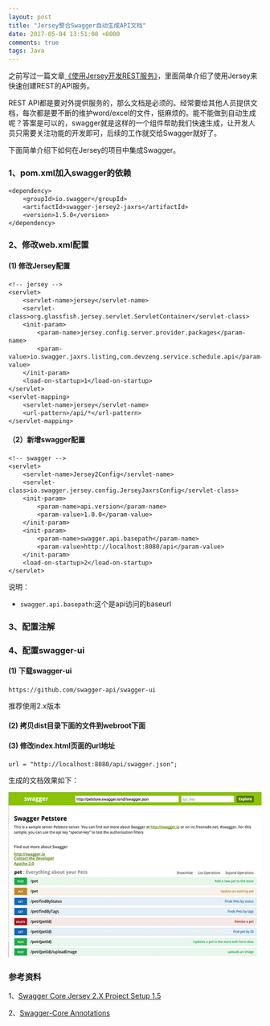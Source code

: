 ```yaml
---
layout: post
title: "Jersey整合Swagger自动生成API文档"
date: 2017-05-04 13:51:00 +8000
comments: true
tags: Java
---
```


之前写过一篇文章[《使用Jersey开发REST服务》](http://blog.devzeng.com/blog/java-restful-with-jersey.html)，里面简单介绍了使用Jersey来快速创建REST的API服务。

REST API都是要对外提供服务的，那么文档是必须的。经常要给其他人员提供文档，每次都是要不断的维护word/excel的文件，挺麻烦的。能不能做到自动生成呢？答案是可以的，swagger就是这样的一个组件帮助我们快速生成，让开发人员只需要关注功能的开发即可，后续的工作就交给Swagger就好了。

下面简单介绍下如何在Jersey的项目中集成Swagger。

### 1、pom.xml加入swagger的依赖

```
<dependency>
    <groupId>io.swagger</groupId>
    <artifactId>swagger-jersey2-jaxrs</artifactId> 
    <version>1.5.0</version>
</dependency>
```

### 2、修改web.xml配置

#### (1) 修改Jersey配置

```
<!-- jersey -->
<servlet>
    <servlet-name>jersey</servlet-name>
    <servlet-class>org.glassfish.jersey.servlet.ServletContainer</servlet-class>
    <init-param>
        <param-name>jersey.config.server.provider.packages</param-name>
        <param-value>io.swagger.jaxrs.listing,com.devzeng.service.schedule.api</param-value>
    </init-param>
    <load-on-startup>1</load-on-startup>
</servlet>
<servlet-mapping>
    <servlet-name>jersey</servlet-name>
    <url-pattern>/api/*</url-pattern>
</servlet-mapping>
```

#### （2）新增swagger配置

```
<!-- swagger -->
<servlet>
    <servlet-name>Jersey2Config</servlet-name>
    <servlet-class>io.swagger.jersey.config.JerseyJaxrsConfig</servlet-class>
    <init-param>
        <param-name>api.version</param-name>
        <param-value>1.0.0</param-value>
    </init-param>
    <init-param>
        <param-name>swagger.api.basepath</param-name>
        <param-value>http://localhost:8080/api</param-value>
    </init-param>
    <load-on-startup>2</load-on-startup>
</servlet>
```

说明：

- `swagger.api.basepath`:这个是api访问的baseurl

### 3、配置注解

### 4、配置swagger-ui

#### (1) 下载swagger-ui

`https://github.com/swagger-api/swagger-ui`

推荐使用2.x版本

#### (2) 拷贝dist目录下面的文件到webroot下面

#### (3) 修改index.html页面的url地址

```
url = "http://localhost:8080/api/swagger.json";
```

生成的文档效果如下：

![swagger-demo.jpg](/images/jersey-swagger/swagger-demo.jpg)

### 参考资料

1、[Swagger Core Jersey 2.X Project Setup 1.5](https://github.com/swagger-api/swagger-core/wiki/Swagger-Core-Jersey-2.X-Project-Setup-1.5#configure-and-initialize-swagger)

2、[Swagger-Core Annotations](https://github.com/swagger-api/swagger-core/wiki/Annotations-1.5.X)
